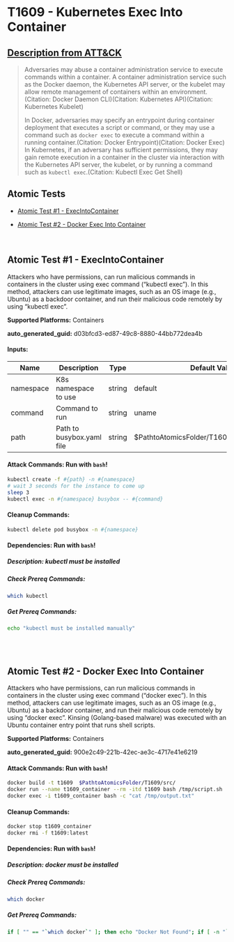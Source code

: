 # T1609 - Kubernetes Exec Into Container

## [Description from ATT&CK](https://attack.mitre.org/techniques/T1609)

<blockquote>Adversaries may abuse a container administration service to execute commands within a container. A container administration service such as the Docker daemon, the Kubernetes API server, or the kubelet may allow remote management of containers within an environment.(Citation: Docker Daemon CLI)(Citation: Kubernetes API)(Citation: Kubernetes Kubelet)

In Docker, adversaries may specify an entrypoint during container deployment that executes a script or command, or they may use a command such as <code>docker exec</code> to execute a command within a running container.(Citation: Docker Entrypoint)(Citation: Docker Exec) In Kubernetes, if an adversary has sufficient permissions, they may gain remote execution in a container in the cluster via interaction with the Kubernetes API server, the kubelet, or by running a command such as <code>kubectl exec</code>.(Citation: Kubectl Exec Get Shell)</blockquote>

## Atomic Tests

- [Atomic Test #1 - ExecIntoContainer](#atomic-test-1---execintocontainer)

- [Atomic Test #2 - Docker Exec Into Container](#atomic-test-2---docker-exec-into-container)

<br/>

## Atomic Test #1 - ExecIntoContainer

Attackers who have permissions, can run malicious commands in containers in the cluster using exec command (“kubectl exec”). In this method, attackers can use legitimate images, such as an OS image (e.g., Ubuntu) as a backdoor container, and run their malicious code remotely by using “kubectl exec”.

**Supported Platforms:** Containers

**auto_generated_guid:** d03bfcd3-ed87-49c8-8880-44bb772dea4b

#### Inputs:

| Name      | Description               | Type   | Default Value                               |
| --------- | ------------------------- | ------ | ------------------------------------------- |
| namespace | K8s namespace to use      | string | default                                     |
| command   | Command to run            | string | uname                                       |
| path      | Path to busybox.yaml file | string | $PathtoAtomicsFolder/T1609/src/busybox.yaml |

#### Attack Commands: Run with `bash`!

```bash
kubectl create -f #{path} -n #{namespace}
# wait 3 seconds for the instance to come up
sleep 3
kubectl exec -n #{namespace} busybox -- #{command}
```

#### Cleanup Commands:

```bash
kubectl delete pod busybox -n #{namespace}
```

#### Dependencies: Run with `bash`!

##### Description: kubectl must be installed

##### Check Prereq Commands:

```bash
which kubectl
```

##### Get Prereq Commands:

```bash
echo "kubectl must be installed manually"
```

<br/>
<br/>

## Atomic Test #2 - Docker Exec Into Container

Attackers who have permissions, can run malicious commands in containers in the cluster using exec command (“docker exec”). In this method, attackers can use legitimate images, such as an OS image (e.g., Ubuntu) as a backdoor container, and run their malicious code remotely by using “docker exec”. Kinsing (Golang-based malware) was executed with an Ubuntu container entry point that runs shell scripts.

**Supported Platforms:** Containers

**auto_generated_guid:** 900e2c49-221b-42ec-ae3c-4717e41e6219

#### Attack Commands: Run with `bash`!

```bash
docker build -t t1609  $PathtoAtomicsFolder/T1609/src/
docker run --name t1609_container --rm -itd t1609 bash /tmp/script.sh
docker exec -i t1609_container bash -c "cat /tmp/output.txt"
```

#### Cleanup Commands:

```bash
docker stop t1609_container
docker rmi -f t1609:latest
```

#### Dependencies: Run with `bash`!

##### Description: docker must be installed

##### Check Prereq Commands:

```bash
which docker
```

##### Get Prereq Commands:

```bash
if [ "" == "`which docker`" ]; then echo "Docker Not Found"; if [ -n "`which apt-get`" ]; then sudo apt-get -y install docker ; elif [ -n "`which yum`" ]; then sudo yum -y install docker ; fi ; else echo "Docker installed"; fi
```

<br/>
